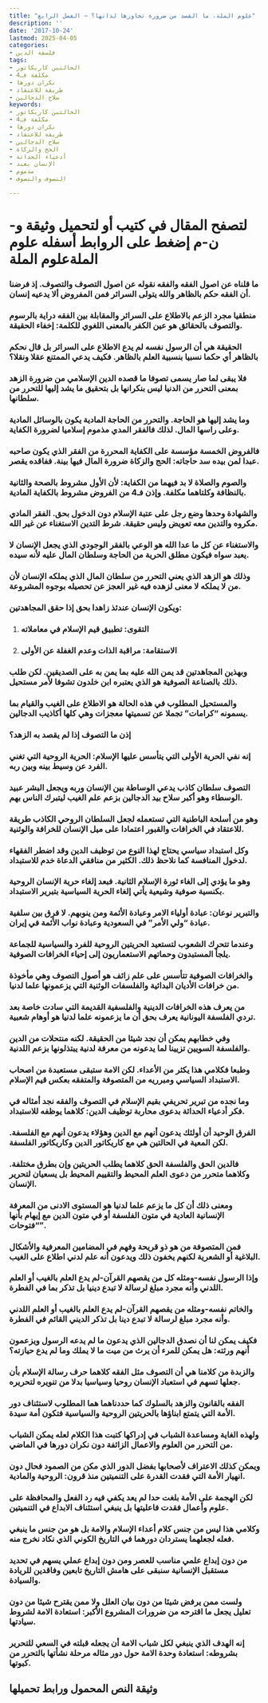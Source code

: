 ```yaml
---
title: "علوم الملة، ما القصد من ضرورة تجاوزها لذاتها؟ – الفصل الرابع"
description: ''
date: '2017-10-24'
lastmod: 2025-04-05
categories:
- فلسفة الدين
tags:
- الحالتين كاريكاتور
- مكلفة فـ4
- نكران دورها
- طريقة للاعتقاد
- سلاح الدجالين
keywords:
- الحالتين كاريكاتور
- مكلفة فـ4
- نكران دورها
- طريقة للاعتقاد
- سلاح الدجالين
- الحج والزكاة
- أدعياء الحداثة
- الإنسان يعبد
- مذموم
- التصوف والتصوف

---
```

# **لتصفح المقال في كتيب أو لتحميل وثيقة و-ن-م إضغط على الروابط أسفله** **علوم الملةعلوم الملة**

### ما قلناه عن اصول الفقه والفقه نقوله عن اصول التصوف والتصوف. إذ فرضنا أن الفقه حكم بالظاهر والله يتولى السرائر فمن المفروض ألا يدعيه إنسان.

### منطقيا مجرد الزعم بالاطلاع على السرائر والمقابلة بين الفقه دراية بالرسوم والتصوف بالحقائق هو عين الكفر بالمعنى اللغوي للكلمة: إخفاء الحقيقة.

### الحقيقة هي أن الرسول نفسه لم يدع الاطلاع على السرائر بل قال نحكم بالظاهر أي حكما نسبيا بنسبية العلم بالظاهر. فكيف يدعي الممتنع عقلا ونقلا؟

### فلا يبقى لما صار يسمى تصوفا ما قصده الدين الإسلامي من ضرورة الزهد بمعنى التحرر من الدنيا ليس بنكرانها بل بتحقيق ما يشد إليها للتحرر من سلطانها.

### وما يشد إليها هو الحاجة. والتحرر من الحاجة المادية يكون بالوسائل المادية وعلى راسها المال. لذلك فالفقر المدي مذموم إسلاميا لضرورة الكفاية.

### فالفروض الخمسة مؤسسة على الكفاية المحررة من الفقر الذي يكون صاحبه عبدا لمن بيده سد حاجاته: الحج والزكاة ضرورة المال فيها بينة. ففاقده يقصر.

### والصوم والصلاة لا بد فيهما من الكفاية: لأن الأول مشروط بالصحة والثانية بالنظافة وكلتاهما مكلفة. وإذن فـ4 من الفروض مشروط بالكفاية المادية.

### والشهادة وحدها وضع رجل على عتبة الإسلام دون الدخول بحق. الفقر المادي مكروه والتدين معه تعويض وليس حقيقة. شرط التدين الاستغناء عن غير الله.

### والاستغناء عن كل ما عدا الله هو الوعي بالفقر الوجودي الذي يجعل الإنسان لا يعبد سواه فيكون مطلق الحرية من الحاجة وسلطان المال عليه لأنه سيده.

### وذلك هو الزهد الذي يعني التحرر من سلطان المال الذي يملكه الإنسان لأن من لا يملكه لا معنى لزهده فيه غير العجز عن تحصيله بوجوه المشروعة.

### ويكون الإنسان عندئذ زاهدا بحق إذا حقق المجاهدتين:

1. ### التقوى: تطبيق قيم الإسلام في معاملاته
2. ### الاستقامة: مراقبة الذات وعدم الغفلة عن الأولى

### وبهذين المجاهدتين قد يمن الله عليه بما يمن به على الصديقين. لكن طلب ذلك بالصناعة الصوفية هو الذي يعتبره ابن خلدون تشوفا لأمر مستحيل.

### والمستحيل المطلوب في هذه الحالة هو الاطلاع على الغيب والقيام بما يسمونه “كرامات” تجملا عن تسميتها معجزات وهي كلها أكاذيب الدجالين.

### إذن ما التصوف إذا لم يقصد به الزهد؟

### إنه نفي الحرية الأولى التي يتأسس عليها الإسلام: الحرية الروحية التي تغني الفرد عن وسيط بينه وبين ربه.

### التصوف سلطان كاذب يدعي الوساطة بين الإنسان وربه ويجعل البشر عبيد الوسطاء وهو أكبر سلاح بيد الدجالين بزعم علم الغيب ليتبرك الناس بهم.

### وهو من أسلحة الباطنية التي تستعمله لجعل السلطان الروحي الكاذب طريقة للاعتقاد في الخرافات والقبور اعتمادا على ميل الإنسان للخرافة والوثنية.

### وكل استبداد سياسي يحتاج لهذا النوع من توظيف الدين وقد اضطر الفقهاء لدخول المنافسة كما نلاحظ ذلك. الكثير من منافقي الدعاة خدم للاستبداد.

### وهو ما يؤدي إلى الغاء ثورة الإسلام الثانية. فبعد إلغاء حرية الإنسان الروحية بكنسية صوفية وشيعية يأتي إلغاء الحرية السياسية بتبرير الاستبداد.

### والتبرير نوعان: عبادة أولياء الامر وعبادة الأئمة ومن ينوبهم. لا فرق بين سلفية عبادة “ولي الأمر” في السعودية وعبادة نواب الأئمة في إيران.

### وعندما تتحرك الشعوب لتستعيد الحريتين الروحية للفرد والسياسية للجماعة يلجأ المستبدون وحماتهم الاستعماريون إلى إحياء الخرافات الصوفية.

### والخرافات الصوفية تتأسس على علم زائف هو أصول التصوف وهي مأخوذة من خرافات الأديان البدائية والفلسفات الوثنية التي يزعمونها علما لدنيا.

### من يعرف هذه الخرافات الدينية والفلسفية القديمة التي سادت خاصة بعد تردي الفلسفة اليونانية يعرف بحق أن ما يزعمونه علما لدنيا هو أوهام شعبية.

### وفي خطابهم يمكن أن نجد شيئا من الحقيقة. لكنه منتحلات من الدين والفلسفة السويين تزيينا لما يدعونه من معرفة لدنية يبتذلونها بزعم اللدنية.

### وطبعا فكلامي هذا يكثر من الأعداء. لكن الامة ستبقى مستعبدة من اصحاب الاستبداد السياسي ومبرريه من المتصوفة والمتفقه بعكس قيم الإسلام.

### وما نجده من تبرير تحريفي بقيم الإسلام في التصوف والفقه نجد أمثاله في فكر أدعياء الحداثة بدعوى محاربة توظيف الدين: كلاهما يوظفه للاستبداد.

### الفرق الوحيد أن أولئك يدعون أنهم مع الدين وهؤلاء يدعون أنهم مع الفلسفة. لكن المعية في الحالتين هي مع كاريكاتور الدين وكاريكاتور الفلسفة.

### فالدين الحق والفلسفة الحق كلاهما يطلب الحريتين وإن بطرق مختلفة. وكلاهما متحرر من دعوى العلم المحيط والتقييم المحيط بل يسعيان لتحرير الإنسان.

### ومعنى ذلك أن كل ما يزعم علما لدنيا هو المستوى الادنى من المعرفة الإنسانية العادية في متون الفلسفة أو في متون الدين مع إيهام بأنها “فتوحات”.

### فمن المتصوفة من هو ذو قريحة وفهم في المضامين المعرفية والأشكال البلاغية أو الشعرية لكنهم يخفون ذلك ويدعون أنه علم لدني اطلاع على الغيب.

### وإذا الرسول نفسه-ومثله كل من يقصهم القرآن-لم يدع العلم بالغيب أو العلم اللدني وأنه مجرد مبلغ لرسالة لا تبدع دينيا بل تذكر بما في الفطرة.

### والخاتم نفسه-ومثله من يقصهم القرآن-لم يدع العلم بالغيب أو العلم اللدني وأنه مجرد مبلغ لرسالة لا تبدع دينا بل تذكر الديني القائم في الفطرة.

### فكيف يمكن لنا أن نصدق الدجالين الذي يدعون ما لم يدعه الرسول ويزعمون أنهم ورثته: هل يمكن للمرء أن يرث من ميت ما لا يملك وما لم يدع حيازته؟

### والزبدة من كلامنا هي أن التصوف مثل الفقه كلاهما حرف رسالة الإسلام بأن جعلها تسهم في استعباد الإنسان روحيا وسياسيا بدلا من تنويره لتحريره.

### الفقه بالقانون والزهد بالسلوك كما حددناهما هما المطلوب لاستئناف دور الأمة التي يتمتع ابناؤها بالحريتين الروحية والسياسية فتكون أمة سيدة.

### ولهذه الغاية ومساعدة الشباب في إدراكها كتبت هذا الكلام لعله يمكن الشباب من التحرر من العلوم والاعمال الزائفة دون نكران دورها في الماضي.

### ويمكن كذلك الاعتراف لأصحابها بفضل الدور الذي مكن من الصمود فحال دون انهيار الأمة التي فقدت القدرة على التنميتين منذ قرون: الروحية والمادية.

### لكن الهجمة على الأمة بلغت حدا لم يعد يكفي فيه رد الفعل والمحافظة على علوم وأعمال فقدت فاعليتها بل ينبغي استئناف الابداع في التنميتين.

### وكلامي هذا ليس من جنس كلام أعداء الإسلام والامة بل هو من جنس ما ينبغي فعله لجعلهما يستردان دورهما في التاريخ الكوني الذي نكاد نخرج منه.

### من دون إبداع علمي مناسب للعصر ومن دون إبداع عملي يسهم في تحديد مستقبل الإنسانية سنبقى على هامش التاريخ تابعين وفاقدين للريادة والسيادة.

### ولست ممن يرفض شيئا من دون بيان العلل ولا ممن يقترح شيئا من دون تعليل يجعل ما اقترحه من ضرورات المشروع الأكبر: استعادة الامة لشروط سيادتها.

### إنه الهدف الذي ينبغي لكل شباب الامة أن يجعله قبلته في السعي للتحرير بشروطه: استعادة وحدة الامة حول دور مثاله مرحلة نشأتها بالتحرر من كبوتها.

## وثيقة النص المحمول ورابط تحميلها

###
